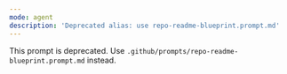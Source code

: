 ```yaml
---
mode: agent
description: 'Deprecated alias: use repo-readme-blueprint.prompt.md'
---
```


This prompt is deprecated. Use `.github/prompts/repo-readme-blueprint.prompt.md` instead.
